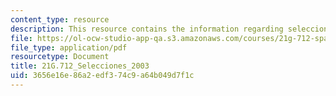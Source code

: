```yaml
---
content_type: resource
description: This resource contains the information regarding selecciones 2003.
file: https://ol-ocw-studio-app-qa.s3.amazonaws.com/courses/21g-712-spanish-conversation-and-composition-fall-2003/3656e16e86a2edf374c9a64b049d7f1c_MIT21G_712F03_2003.pdf
file_type: application/pdf
resourcetype: Document
title: 21G.712_Selecciones_2003
uid: 3656e16e-86a2-edf3-74c9-a64b049d7f1c
---
```

